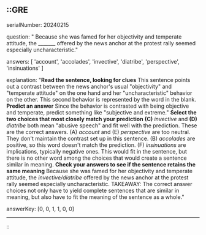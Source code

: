 ::GRE
---

serialNumber: 20240215

question: " Because she was famed for her objectivity and temperate attitude, the _______ offered by the news anchor at the protest rally seemed especially uncharacteristic."

answers: [
  'account',
  'accolades',
  'invective',
  'diatribe',
  'perspective',
  'insinuations'
]

explanation: "<strong>Read the sentence, looking for clues</strong> This sentence points out a contrast between the news anchor's usual \"objectivity\" and \"temperate attitude\" on the one hand and her \"uncharacteristic\" behavior on the other. This second behavior is represented by the word in the blank. <strong>Predict an answer</strong> Since the behavior is contrasted with being objective and temperate, predict something like \"subjective and extreme.\" <strong>Select the two choices that most closely match your prediction</strong> <strong>(C)</strong> <i>invective</i> and <strong>(D)</strong> <i>diatribe</i> both mean \"abusive speech\" and fit well with the prediction. These are the correct answers. (A) <i>account</i> and (E) <i>perspective</i> are too neutral. They don't maintain the contrast set up in this sentence. (B) <i>accolades</i> are positive, so this word doesn't match the prediction. (F) <i>insinuations</i> are implications, typically negative ones. This would fit in the sentence, but there is no other word among the choices that would create a sentence similar in meaning. <strong>Check your answers to see if the sentence retains the same meaning</strong> Because she was famed for her objectivity and temperate attitude, the <i>invective/diatribe</i> offered by the news anchor at the protest rally seemed especially uncharacteristic. TAKEAWAY: The correct answer choices not only have to yield complete sentences that are similar in meaning, but also have to fit the meaning of the sentence as a whole."

answerKey: [0, 0, 1, 1, 0, 0]

---
::
